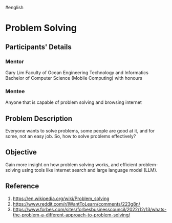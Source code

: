 #english

# Problem Solving
## Participants' Details
### Mentor

Gary Lim 
Faculty of Ocean Engineering Technology and Informatics
Bachelor of Computer Science (Mobile Computing) with honours

### Mentee

Anyone that is capable of problem solving and browsing internet

## Problem Description

Everyone wants to solve problems, some people are good at it, and for some, not an easy job. So, how to solve problems effectively?

## Objective

Gain more insight on how problem solving works, and efficient problem-solving using tools like internet search and large language model (LLM).

## Reference

1. https://en.wikipedia.org/wiki/Problem_solving
2. https://www.reddit.com/r/IWantToLearn/comments/223g8n/
3. https://www.forbes.com/sites/forbesbusinesscouncil/2022/12/13/whats-the-problem-a-different-approach-to-problem-solving/